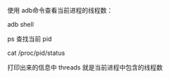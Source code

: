  使用 adb命令查看当前进程的线程数：

 adb shell

ps 查找当前 pid

cat /proc/pid/status

打印出来的信息中 threads 就是当前进程中包含的线程数
